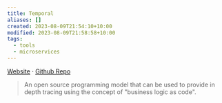 ```yaml
---
title: Temporal
aliases: []
created: 2023-08-09T21:54:10+10:00
modified: 2023-08-09T21:58:58+10:00
tags:
  - tools
  - microservices
---
```

[Website](https://temporal.io/) · [Github Repo](https://github.com/temporalio/temporal)

> An open source programming model that can be used to provide in depth tracing using the concept of "business logic as code". 